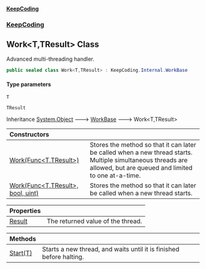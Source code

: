 #### [KeepCoding](index.md 'index')
### [KeepCoding](KeepCoding.md 'KeepCoding')
## Work&lt;T,TResult&gt; Class
Advanced multi-threading handler.  
```csharp
public sealed class Work<T,TResult> : KeepCoding.Internal.WorkBase
```
#### Type parameters
<a name='KeepCoding_Work_T_TResult__T'></a>
`T`  
  
<a name='KeepCoding_Work_T_TResult__TResult'></a>
`TResult`  
  

Inheritance [System.Object](https://docs.microsoft.com/en-us/dotnet/api/System.Object 'System.Object') &#129106; [WorkBase](WorkBase.md 'KeepCoding.Internal.WorkBase') &#129106; Work&lt;T,TResult&gt;  

| Constructors | |
| :--- | :--- |
| [Work(Func&lt;T,TResult&gt;)](Work_T_TResult___ctor_IhM9Nka2uNFv+mqgLKHytA.md 'KeepCoding.Work&lt;T,TResult&gt;.Work(System.Func&lt;T,TResult&gt;)') | Stores the method so that it can later be called when a new thread starts. Multiple simultaneous threads are allowed, but are queued and limited to one at-a-time.<br/> |
| [Work(Func&lt;T,TResult&gt;, bool, uint)](Work_T_TResult___ctor_oSBNXmZfMKet5RZInlNSpw.md 'KeepCoding.Work&lt;T,TResult&gt;.Work(System.Func&lt;T,TResult&gt;, bool, uint)') | Stores the method so that it can later be called when a new thread starts.<br/> |

| Properties | |
| :--- | :--- |
| [Result](Work_T_TResult__Result.md 'KeepCoding.Work&lt;T,TResult&gt;.Result') | The returned value of the thread.<br/> |

| Methods | |
| :--- | :--- |
| [Start(T)](Work_T_TResult__Start_tK5OLTPYXaKL4NEh+W+ZrQ.md 'KeepCoding.Work&lt;T,TResult&gt;.Start(T)') | Starts a new thread, and waits until it is finished before halting.<br/> |
